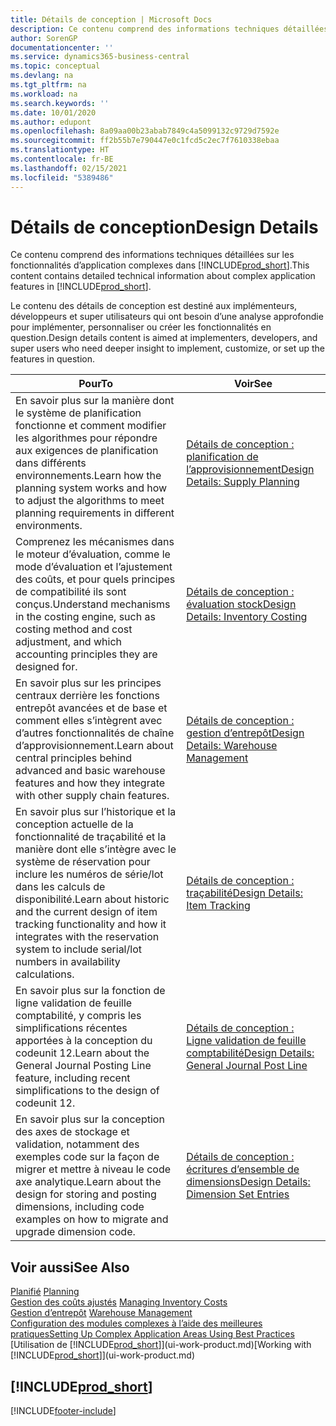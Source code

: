 ```yaml
---
title: Détails de conception | Microsoft Docs
description: Ce contenu comprend des informations techniques détaillées sur les fonctionnalités d’application complexes dans Business Central.
author: SorenGP
documentationcenter: ''
ms.service: dynamics365-business-central
ms.topic: conceptual
ms.devlang: na
ms.tgt_pltfrm: na
ms.workload: na
ms.search.keywords: ''
ms.date: 10/01/2020
ms.author: edupont
ms.openlocfilehash: 8a09aa00b23abab7849c4a5099132c9729d7592e
ms.sourcegitcommit: ff2b55b7e790447e0c1fcd5c2ec7f7610338ebaa
ms.translationtype: HT
ms.contentlocale: fr-BE
ms.lasthandoff: 02/15/2021
ms.locfileid: "5389486"
---
```

# <a name="design-details"></a><span data-ttu-id="6a64f-103">Détails de conception</span><span class="sxs-lookup"><span data-stu-id="6a64f-103">Design Details</span></span>
<span data-ttu-id="6a64f-104">Ce contenu comprend des informations techniques détaillées sur les fonctionnalités d’application complexes dans [!INCLUDE[prod_short](includes/prod_short.md)].</span><span class="sxs-lookup"><span data-stu-id="6a64f-104">This content contains detailed technical information about complex application features in [!INCLUDE[prod_short](includes/prod_short.md)].</span></span>  

 <span data-ttu-id="6a64f-105">Le contenu des détails de conception est destiné aux implémenteurs, développeurs et super utilisateurs qui ont besoin d’une analyse approfondie pour implémenter, personnaliser ou créer les fonctionnalités en question.</span><span class="sxs-lookup"><span data-stu-id="6a64f-105">Design details content is aimed at implementers, developers, and super users who need deeper insight to implement, customize, or set up the features in question.</span></span>  

|<span data-ttu-id="6a64f-106">**Pour**</span><span class="sxs-lookup"><span data-stu-id="6a64f-106">**To**</span></span>|<span data-ttu-id="6a64f-107">**Voir**</span><span class="sxs-lookup"><span data-stu-id="6a64f-107">**See**</span></span>|  
|------------|-------------|  
|<span data-ttu-id="6a64f-108">En savoir plus sur la manière dont le système de planification fonctionne et comment modifier les algorithmes pour répondre aux exigences de planification dans différents environnements.</span><span class="sxs-lookup"><span data-stu-id="6a64f-108">Learn how the planning system works and how to adjust the algorithms to meet planning requirements in different environments.</span></span>|[<span data-ttu-id="6a64f-109">Détails de conception : planification de l’approvisionnement</span><span class="sxs-lookup"><span data-stu-id="6a64f-109">Design Details: Supply Planning</span></span>](design-details-supply-planning.md)|  
|<span data-ttu-id="6a64f-110">Comprenez les mécanismes dans le moteur d’évaluation, comme le mode d’évaluation et l’ajustement des coûts, et pour quels principes de compatibilité ils sont conçus.</span><span class="sxs-lookup"><span data-stu-id="6a64f-110">Understand mechanisms in the costing engine, such as costing method and cost adjustment, and which accounting principles they are designed for.</span></span>|[<span data-ttu-id="6a64f-111">Détails de conception : évaluation stock</span><span class="sxs-lookup"><span data-stu-id="6a64f-111">Design Details: Inventory Costing</span></span>](design-details-inventory-costing.md)|  
|<span data-ttu-id="6a64f-112">En savoir plus sur les principes centraux derrière les fonctions entrepôt avancées et de base et comment elles s’intègrent avec d’autres fonctionnalités de chaîne d’approvisionnement.</span><span class="sxs-lookup"><span data-stu-id="6a64f-112">Learn about central principles behind advanced and basic warehouse features and how they integrate with other supply chain features.</span></span>|[<span data-ttu-id="6a64f-113">Détails de conception : gestion d’entrepôt</span><span class="sxs-lookup"><span data-stu-id="6a64f-113">Design Details: Warehouse Management</span></span>](design-details-warehouse-management.md)|  
|<span data-ttu-id="6a64f-114">En savoir plus sur l’historique et la conception actuelle de la fonctionnalité de traçabilité et la manière dont elle s’intègre avec le système de réservation pour inclure les numéros de série/lot dans les calculs de disponibilité.</span><span class="sxs-lookup"><span data-stu-id="6a64f-114">Learn about historic and the current design of item tracking functionality and how it integrates with the reservation system to include serial/lot numbers in availability calculations.</span></span>|[<span data-ttu-id="6a64f-115">Détails de conception : traçabilité</span><span class="sxs-lookup"><span data-stu-id="6a64f-115">Design Details: Item Tracking</span></span>](design-details-item-tracking.md)|  
|<span data-ttu-id="6a64f-116">En savoir plus sur la fonction de ligne validation de feuille comptabilité, y compris les simplifications récentes apportées à la conception du codeunit 12.</span><span class="sxs-lookup"><span data-stu-id="6a64f-116">Learn about the General Journal Posting Line feature, including recent simplifications to the design of codeunit 12.</span></span>|[<span data-ttu-id="6a64f-117">Détails de conception : Ligne validation de feuille comptabilité</span><span class="sxs-lookup"><span data-stu-id="6a64f-117">Design Details: General Journal Post Line</span></span>](design-details-general-journal-post-line.md)|
|<span data-ttu-id="6a64f-118">En savoir plus sur la conception des axes de stockage et validation, notamment des exemples code sur la façon de migrer et mettre à niveau le code axe analytique.</span><span class="sxs-lookup"><span data-stu-id="6a64f-118">Learn about the design for storing and posting dimensions, including code examples on how to migrate and upgrade dimension code.</span></span>|[<span data-ttu-id="6a64f-119">Détails de conception : écritures d’ensemble de dimensions</span><span class="sxs-lookup"><span data-stu-id="6a64f-119">Design Details: Dimension Set Entries</span></span>](design-details-dimension-set-entries.md)| 

## <a name="see-also"></a><span data-ttu-id="6a64f-120">Voir aussi</span><span class="sxs-lookup"><span data-stu-id="6a64f-120">See Also</span></span>  
 <span data-ttu-id="6a64f-121">[Planifié](production-planning.md) </span><span class="sxs-lookup"><span data-stu-id="6a64f-121">[Planning](production-planning.md) </span></span>  
 <span data-ttu-id="6a64f-122">[Gestion des coûts ajustés](finance-manage-inventory-costs.md) </span><span class="sxs-lookup"><span data-stu-id="6a64f-122">[Managing Inventory Costs](finance-manage-inventory-costs.md) </span></span>  
 <span data-ttu-id="6a64f-123">[Gestion d’entrepôt](warehouse-manage-warehouse.md) </span><span class="sxs-lookup"><span data-stu-id="6a64f-123">[Warehouse Management](warehouse-manage-warehouse.md) </span></span>  
 [<span data-ttu-id="6a64f-124">Configuration des modules complexes à l’aide des meilleures pratiques</span><span class="sxs-lookup"><span data-stu-id="6a64f-124">Setting Up Complex Application Areas Using Best Practices</span></span>](set-up-complex-application-areas-using-best-practices.md)  
 <span data-ttu-id="6a64f-125">[Utilisation de [!INCLUDE[prod_short](includes/prod_short.md)]](ui-work-product.md)</span><span class="sxs-lookup"><span data-stu-id="6a64f-125">[Working with [!INCLUDE[prod_short](includes/prod_short.md)]](ui-work-product.md)</span></span>

 ## [!INCLUDE[prod_short](includes/free_trial_md.md)]  


[!INCLUDE[footer-include](includes/footer-banner.md)]